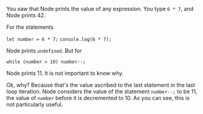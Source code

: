 You saw that Node prints the value of any expression. You type `6 * 7`, and Node prints 42. 

For the statements 

`let number = 6 * 7;` 
`console.log(6 * 7);`

Node prints `undefined`. But for

`while (number > 10) number--;`

Node prints 11. It is not important to know why.

Ok, why? Because that's the value ascribed to the last statement in the last loop iteration. Node considers the value of the statement `number--;` to be 11, the value of `number` before it is decremented to 10. As you can see, this is not particularly useful. 
